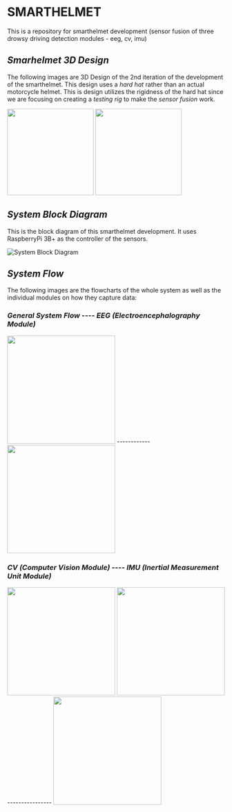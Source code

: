 # **SMARTHELMET**
This is a repository for smarthelmet development (sensor fusion of three drowsy driving detection modules - eeg, cv, imu)

## *Smarhelmet 3D Design*

The following images are 3D Design of the 2nd iteration of the development of the smarthelmet. This design uses a _hard hat_ rather than an actual motorcycle helmet. This is design utilizes the rigidness of the hard hat since we are focusing on creating a _testing rig_ to make the _sensor fusion_ work.

<img src = "https://github.com/sedna08/smarthelmet/blob/0aabe0294ce65127887dae3d877662d1fbc55b5c/Images/outside%20look.png" height = "200"/> <img src = "https://github.com/sedna08/smarthelmet/blob/facaa2057c392c58edaed59e896b3b34a3dd6490/Images/Electrode%20Placements.png" height = "200"/>

## *System Block Diagram*

This is the block diagram of this smarthelmet development. It uses RaspberryPi 3B+ as the controller of the sensors.

![System Block Diagram](https://github.com/sedna08/smarthelmet/blob/a943ae99c82a158bc1b75f1cb6460c6add2b1ed1/Images/System%20Block%20Diagram.png)

## *System Flow*

The following images are the flowcharts of the whole system as well as the individual modules on how they capture data:

### *General System Flow* ---- *EEG (Electroencephalography Module)*            

<img src = "https://github.com/sedna08/smarthelmet/blob/1ae7d97daf8c31438e3fdca77b00d16b2fde7109/Images/System%20General%20Flow.jpg" height = "250"/> ------------ <img src = "https://github.com/sedna08/smarthelmet/blob/9951ae5c92985bfb5781eeba2a5df1243dfcb9ec/Images/EEG%20module%20Flow.jpg" height = "250"/>

### *CV (Computer Vision Module)* ---- *IMU (Inertial Measurement Unit Module)*
<img src = "https://github.com/sedna08/smarthelmet/blob/9951ae5c92985bfb5781eeba2a5df1243dfcb9ec/Images/CV%20Module%20System%20Flow%20(1).jpg" height = "250"/> <img src = "https://github.com/sedna08/smarthelmet/blob/9951ae5c92985bfb5781eeba2a5df1243dfcb9ec/Images/CV%20Module%20System%20Flow%20(2).jpg" height = "250"/> ---------------- <img src = "https://github.com/sedna08/smarthelmet/blob/9951ae5c92985bfb5781eeba2a5df1243dfcb9ec/Images/IMU%20Module%20Flow.jpg" height = "250"/>


